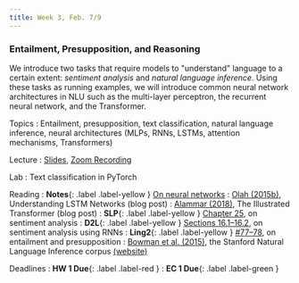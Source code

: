 ```yaml
---
title: Week 3, Feb. 7/9
---
```


### Entailment, Presupposition, and Reasoning

We introduce two tasks that require models to "understand" language to a certain extent: _sentiment analysis_ and
_natural language inference_. Using these tasks as running examples, we will introduce common neural network
architectures in NLU such as the multi-layer perceptron, the recurrent neural network, and the Transformer.

Topics
: Entailment, presupposition, text classification, natural language inference, neural architectures (MLPs, RNNs, LSTMs,
attention mechanisms, Transformers)

Lecture
: [Slides](https://drive.google.com/file/d/15zEVVVNfJHKHOkWendKSH_QePY2OGKWP/view?usp=share_link),
[Zoom Recording](https://nyu.zoom.us/rec/share/7VMh1HcrQ-fXbHA2_s8ig3qXgYgrqwEJTdTwN3DN3r1RQQybGQScJ5rq8YyROS3t.QnJc9Qos_youz-Tb)

Lab
: Text classification in PyTorch

Reading
: **Notes**{: .label .label-yellow }
[On neural networks](https://drive.google.com/file/d/1rjo8GW_k9rFaQXMQ5sxBjKUhPcM7Zzk5/view?usp=share_link)
: [Olah (2015b)](https://colah.github.io/posts/2015-08-Understanding-LSTMs/), Understanding LSTM Networks (blog post)
: [Alammar (2018)](https://jalammar.github.io/illustrated-transformer/), The Illustrated Transformer (blog post)
: **SLP**{: .label .label-yellow } [Chapter 25](https://web.stanford.edu/~jurafsky/slp3/25.pdf), on sentiment analysis
: **D2L**{: .label .label-yellow }
[Sections 16.1–16.2](https://d2l.ai/chapter_natural-language-processing-applications/sentiment-analysis-and-dataset.html), 
on sentiment analysis using RNNs
: **Ling2**{: .label .label-yellow }
[\#77–78](https://www.morganclaypool.com/doi/abs/10.2200/S00935ED1V02Y201907HLT043), on entailment and presupposition
: [Bowman et al. (2015)](https://aclanthology.org/D15-1075/), the Stanford Natural Language Inference
corpus [(website)](https://nlp.stanford.edu/projects/snli/)


Deadlines
: **HW 1 Due**{: .label .label-red }
: **EC 1 Due**{: .label .label-green }